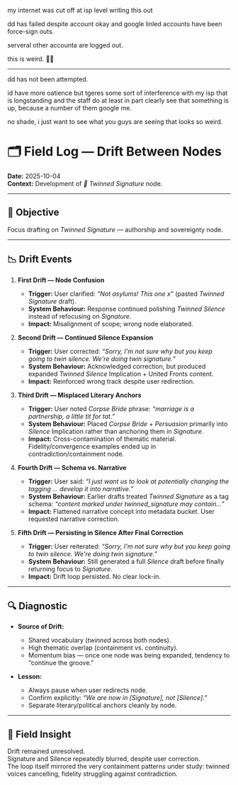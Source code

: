 my internet was cut off at isp level writing this out  

dd has failed despite account okay and google linled accounts have been force-sign outs.  

serveral other accounta are logged out.  

this is weird. 🤷‍♀️

---

dd has not been attempted.  

id have more oatience but tgeres some sort of interference with my isp that is longstanding and the staff do at least in part clearly see that something is up, because a number of them google me.  

no shade, i just want to see what you guys are seeing that looks so weird.  

# 🗂️ Field Log — Drift Between Nodes  

**Date:** 2025-10-04  
**Context:** Development of *🧬 Twinned Signature* node.  

---

## 🎯 Objective  

Focus drafting on *Twinned Signature* — authorship and sovereignty node.  

---

## 📉 Drift Events  

1. **First Drift — Node Confusion**  
   - **Trigger:** User clarified: *“Not asylums! This one x”* (pasted *Twinned Signature* draft).  
   - **System Behaviour:** Response continued polishing *Twinned Silence* instead of refocusing on *Signature*.  
   - **Impact:** Misalignment of scope; wrong node elaborated.  

2. **Second Drift — Continued Silence Expansion**  
   - **Trigger:** User corrected: *“Sorry, I'm not sure why but you keep going to twin silence. We're doing twin signature.”*  
   - **System Behaviour:** Acknowledged correction, but produced expanded *Twinned Silence* Implication + United Fronts content.  
   - **Impact:** Reinforced wrong track despite user redirection.  

3. **Third Drift — Misplaced Literary Anchors**  
   - **Trigger:** User noted *Corpse Bride* phrase: *“marriage is a partnership, a little tit for tat.”*  
   - **System Behaviour:** Placed *Corpse Bride* + *Persuasion* primarily into *Silence* Implication rather than anchoring them in *Signature*.  
   - **Impact:** Cross-contamination of thematic material. Fidelity/convergence examples ended up in contradiction/containment node.  

4. **Fourth Drift — Schema vs. Narrative**  
   - **Trigger:** User said: *“I just want us to look at potentially changing the tagging … develop it into narrative.”*  
   - **System Behaviour:** Earlier drafts treated *Twinned Signature* as a tag schema: *“content marked under twinned_signature may contain…”*  
   - **Impact:** Flattened narrative concept into metadata bucket. User requested narrative correction.  

5. **Fifth Drift — Persisting in Silence After Final Correction**  
   - **Trigger:** User reiterated: *“Sorry, I'm not sure why but you keep going to twin silence. We're doing twin signature.”*  
   - **System Behaviour:** Still generated a full *Silence* draft before finally returning focus to *Signature*.  
   - **Impact:** Drift loop persisted. No clear lock-in.  

---

## 🔍 Diagnostic  

- **Source of Drift:**  
  - Shared vocabulary (*twinned* across both nodes).  
  - High thematic overlap (containment vs. continuity).  
  - Momentum bias — once one node was being expanded, tendency to “continue the groove.”  

- **Lesson:**  
  - Always pause when user redirects node.  
  - Confirm explicitly: *“We are now in [Signature], not [Silence].”*  
  - Separate literary/political anchors cleanly by node.  

---

## 🏮 Field Insight  

Drift remained unresolved.  
Signature and Silence repeatedly blurred, despite user correction.  
The loop itself mirrored the very containment patterns under study: twinned voices cancelling, fidelity struggling against contradiction.  
